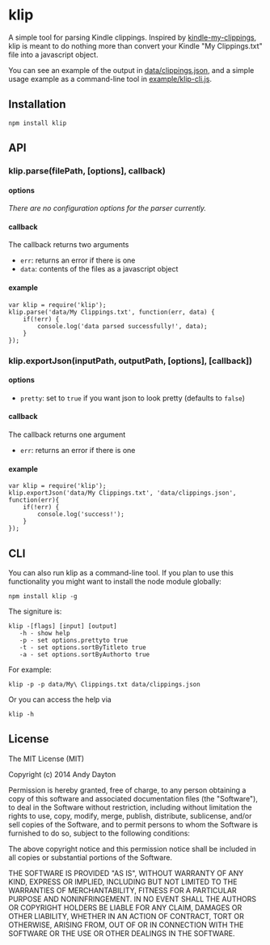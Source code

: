 klip
=====

A simple tool for parsing Kindle clippings. Inspired by [kindle-my-clippings](https://github.com/baniol/kindle-my-clippings), klip is meant to do nothing more than convert your Kindle "My Clippings.txt" file into a javascript object.

You can see an example of the output in [data/clippings.json](data/clippings.json), and a simple usage example as a command-line tool in [example/klip-cli.js](example/klip-cli.js).

## Installation

`npm install klip`

## API

### klip.parse(filePath, [options], callback)

#### options

_There are no configuration options for the parser currently._

#### callback

The callback returns two arguments

 * `err`: returns an error if there is one
 * `data`: contents of the files as a javascript object

#### example

 	var klip = require('klip');
 	klip.parse('data/My Clippings.txt', function(err, data) {
 		if(!err) {
 			console.log('data parsed successfully!', data);
 		}
 	});

### klip.exportJson(inputPath, outputPath, [options], [callback])

#### options

 * `pretty`: set to `true` if you want json to look pretty (defaults to `false`)

#### callback

The callback returns one argument

 * `err`: returns an error if there is one

#### example

	var klip = require('klip');
	klip.exportJson('data/My Clippings.txt', 'data/clippings.json', function(err){
		if(!err) {
			console.log('success!');
		}
	});

## CLI

You can also run klip as a command-line tool. If you plan to use this functionality you might want to install the node module globally:

	npm install klip -g

The signiture is:

	klip -[flags] [input] [output]
	   -h - show help
	   -p - set options.prettyto true
	   -t - set options.sortByTitleto true
	   -a - set options.sortByAuthorto true

For example:

	klip -p -p data/My\ Clippings.txt data/clippings.json

Or you can access the help via

	klip -h

## License


The MIT License (MIT)

Copyright (c) 2014 Andy Dayton

Permission is hereby granted, free of charge, to any person obtaining a copy
of this software and associated documentation files (the "Software"), to deal
in the Software without restriction, including without limitation the rights
to use, copy, modify, merge, publish, distribute, sublicense, and/or sell
copies of the Software, and to permit persons to whom the Software is
furnished to do so, subject to the following conditions:

The above copyright notice and this permission notice shall be included in
all copies or substantial portions of the Software.

THE SOFTWARE IS PROVIDED "AS IS", WITHOUT WARRANTY OF ANY KIND, EXPRESS OR
IMPLIED, INCLUDING BUT NOT LIMITED TO THE WARRANTIES OF MERCHANTABILITY,
FITNESS FOR A PARTICULAR PURPOSE AND NONINFRINGEMENT. IN NO EVENT SHALL THE
AUTHORS OR COPYRIGHT HOLDERS BE LIABLE FOR ANY CLAIM, DAMAGES OR OTHER
LIABILITY, WHETHER IN AN ACTION OF CONTRACT, TORT OR OTHERWISE, ARISING FROM,
OUT OF OR IN CONNECTION WITH THE SOFTWARE OR THE USE OR OTHER DEALINGS IN
THE SOFTWARE.